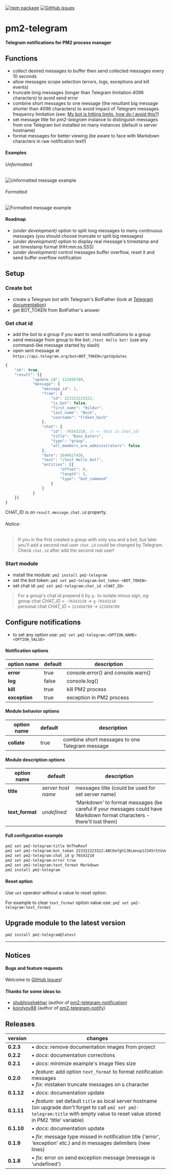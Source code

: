 [![npm package](https://img.shields.io/npm/v/pm2-telegram?logo=npm&style=for-the-badge)](https://www.npmjs.com/package/pm2-telegram) [![GitHub issues](https://img.shields.io/github/issues/TrumanRu/pm2-telegram?logo=github&label=GitHub%20issues&style=for-the-badge)](https://github.com/TrumanRu/pm2-telegram/issues)

# pm2-telegram

**Telegram notifications for PM2 process manager**

## Functions

* collect desired messages to buffer then send collected messages every 10 seconds
* allow messages scope selection (errors, logs, exceptions and kill events)
* truncate long messages (longer than Telegram limitation 4096 characters) to avoid send error
* combine short messages to one message (the resultant big message shorter than 4096 characters) to avoid impact of Telegram messages frequency limitation (see: [My bot is hitting limits, how do I avoid this?](https://core.telegram.org/bots/faq#my-bot-is-hitting-limits-how-do-i-avoid-this))
* set message title for _pm2-telegram_ instance to distinguish messages from one Telegram bot installed on many instances (default is server hostname)
* format messages for better viewing (be aware to face with Markdown characters in raw notification text!)

#### Examples
###### Unformatted
![Unformatted message example](https://raw.githubusercontent.com/TrumanRu/cdn/HEAD/pm2-telegram/message-unformatted.jpg "Unformatted message")
###### Formatted
![Formatted message example](https://raw.githubusercontent.com/TrumanRu/cdn/HEAD/pm2-telegram/message-formatted.jpg "Formatted message")

#### Roadmap

* *(under development)* option to split long messages to many continuous messages (you should choose truncate or split big messages)
* *(under development)* option to display real message's timestamp and set timestamp format (HH:mm:ss.SSS)
* *(under development)* control messages buffer overflow, reset it and send buffer overflow notification

## Setup

### Create bot

* create a Telegram bot with Telegram's BotFather (look at [Telegram documentation](https://core.telegram.org/bots#creating-a-new-bot))
* get BOT_TOKEN from BotFather's answer

### Get chat id

* add the bot to a group if you want to send notifications to a group
* send message from group to the bot: `/test Hello bot!` (use any command-like message started by slash)
* open sent message at `https://api.telegram.org/bot<BOT_TOKEN>/getUpdates`

```javascript
{
    "ok": true,
    "result": [{
            "update_id": 123456789,
            "message": {
                "message_id": 1,
                "from": {
                    "id": 223322223322,
                    "is_bot": false,
                    "first_name": "Hildur",
                    "last_name": "Bock",
                    "username": "fröken_bock"
                },
                "chat": {
                    "id": -76543210, // <- this is chat_id!
                    "title": "Buns_Eaters",
                    "type": "group",
                    "all_members_are_administrators": false
                },
                "date": 1649627436,
                "text": "/test Hello bot!",
                "entities": [{
                        "offset": 0,
                        "length": 5,
                        "type": "bot_command"
                    }
                ]
            }
    }]
}
```
CHAT_ID is on `result.message.chat.id` property.

###### Notice:

> If you in the first created a group with only you and a bot, but later you'll add a second real user `chat.id` could be changed by Telegram. Check `chat.id` after add the second real user!

### Start module

* install the module: `pm2 install pm2-telegram`
* set the bot token: `pm2 set pm2-telegram:bot_token <BOT_TOKEN>`
* set chat id: `pm2 set pm2-telegram:chat_id <CHAT_ID>`

> For a group's chat id prepend it by `g-` to isolate minus sign, eg:
>   <br>group chat _CHAT_ID_ = `-76543210` -> `g-76543210`
>   <br>personal chat _CHAT_ID_ = `123456789` -> `123456789`

## Configure notifications

* to set any option use: `pm2 set pm2-telegram:<OPTION_NAME> <OPTION_VALUE>`

#### Notification options

| option name   | default | description                        |
|---------------|---------|------------------------------------|
| **error**     | true    | console.error() and console.warn() |
| **log**       | false   | console.log()                      |
| **kill**      | true    | kill PM2 process                   |
| **exception** | true    | exception in PM2 process           |

#### Module behavior options

| option name | default | description                                    |
|-------------|---------|------------------------------------------------|
| **collate** | true    | combine short messages to one Telegram message |

#### Module description options

| option name     | default            | description                                                                                                            |
|-----------------|--------------------|------------------------------------------------------------------------------------------------------------------------|
| **title**       | _server host name_ | messages title (could be used for set server name)                                                                     |
| **text_format** | _undefined_        | 'Markdown' to format messages (be careful if your messages could have Markdown format characters - there'll lost them) |

#### Full configuration example

```bash
pm2 set pm2-telegram:title OnTheRoof
pm2 set pm2-telegram:bot_token 223322223322:ABCDefghIJKLmnop12345rStUvWxYz67890
pm2 set pm2-telegram:chat_id g-76543210
pm2 set pm2-telegram:error true
pm2 set pm2-telegram:text_format Markdown
pm2 install pm2-telegram
```

#### Reset option
Use `set` operator without a value to reset option.

For example to clear `text_format` option value use: `pm2 set pm2-telegram:text_format`

## Upgrade module to the latest version

```bash
pm2 install pm2-telegram@latest
```

---

## Notices

#### Bugs and feature requests

Welcome to [GitHub Issues](https://github.com/TrumanRu/pm2-telegram/issues)!

#### Thanks for some ideas to:

* [shubhroshekhar](https://github.com/shubhroshekhar/) (author of [pm2-telegram-notification](https://github.com/shubhroshekhar/pm2-telegram-notification))
* [korolyov88](https://github.com/korolyov88/pm2-telegram-notify) (author of [pm2-telegram-notify](https://github.com/korolyov88/pm2-telegram-notify))

## Releases

| version    | changes                                                                                                                                                                                 |
|------------|-----------------------------------------------------------------------------------------------------------------------------------------------------------------------------------------|
| **0.2.3**  | • _docs_: remove documentation images from project                                                                                                                                      |
| **0.2.2**  | • _docs_: documentation corrections                                                                                                                                                     |
| **0.2.1**  | • _docs_: minimize example's image files size                                                                                                                                           |
| **0.2.0**  | • _feature_: add option `text_format` to format notification messages<br/>• _fix_: mistaken truncate messages on `&` character                                                          |
| **0.1.12** | • _docs_: documentation update                                                                                                                                                          |
| **0.1.11** | • _feature:_ set default `title` as local server hostname (on upgrade don't forget to call `pm2 set pm2-telegram:title` with empty value to reset value stored in PM2 'title' variable) |
| **0.1.10** | • _docs_: documentation update                                                                                                                                                          |
| **0.1.9**  | • _fix:_ message type missed in notification title ('error', 'exception' etc.) and in messages delimiters (new lines)                                                                   |
| **0.1.8**  | • _fix:_ error on send exception message (message is 'undefined')                                                                                                                       |
